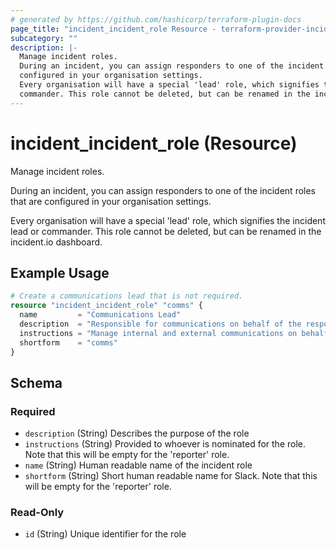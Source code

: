 ```yaml
---
# generated by https://github.com/hashicorp/terraform-plugin-docs
page_title: "incident_incident_role Resource - terraform-provider-incident"
subcategory: ""
description: |-
  Manage incident roles.
  During an incident, you can assign responders to one of the incident roles that are
  configured in your organisation settings.
  Every organisation will have a special 'lead' role, which signifies the incident lead or
  commander. This role cannot be deleted, but can be renamed in the incident.io dashboard.
---
```


# incident_incident_role (Resource)

Manage incident roles.

During an incident, you can assign responders to one of the incident roles that are
configured in your organisation settings.

Every organisation will have a special 'lead' role, which signifies the incident lead or
commander. This role cannot be deleted, but can be renamed in the incident.io dashboard.

## Example Usage

```terraform
# Create a communications lead that is not required.
resource "incident_incident_role" "comms" {
  name         = "Communications Lead"
  description  = "Responsible for communications on behalf of the response team."
  instructions = "Manage internal and external communications on behalf of the response team."
  shortform    = "comms"
}
```

<!-- schema generated by tfplugindocs -->
## Schema

### Required

- `description` (String) Describes the purpose of the role
- `instructions` (String) Provided to whoever is nominated for the role. Note that this will be empty for the 'reporter' role.
- `name` (String) Human readable name of the incident role
- `shortform` (String) Short human readable name for Slack. Note that this will be empty for the 'reporter' role.

### Read-Only

- `id` (String) Unique identifier for the role


